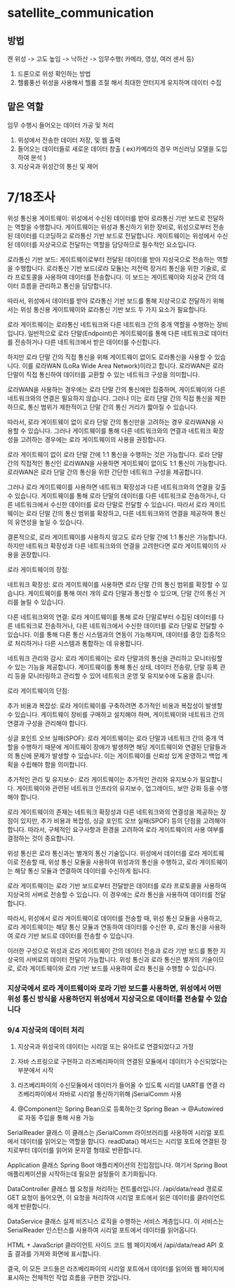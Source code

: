 # satellite_communication

## 방법
캔 위성 -> 고도 높임 -> 낙하산 -> 임무수행( 카메라, 영상, 여러 센서 등)

1. 드론으로 위성 확인하는 방법
2. 헬륨풍선 위성을 사용해서 헬륨 조절 해서 최대한 안터지게 유지하며 데이터 수집


## 맡은 역할
임무 수행시 들어오는 데이터 가공 및 처리

1. 위성에서 전송한 데이터 저장, 및 웹 출력
2. 들어오는 데이터들로 새로운 데이터 창출 ( ex)카메라의 경우 머신러닝 모델을 도입하여 분석 )
3. 지상국과 위성간의 통신 및 제어
   


# 7/18조사

위성 통신용 게이트웨이: 위성에서 수신된 데이터를 받아 로라통신 기반 보드로 전달하는 역할을 수행합니다. 게이트웨이는 위성과 통신하기 위한 장비로, 위성으로부터 전송된 데이터를 디코딩하고 로라통신 기반 보드로 전달합니다. 게이트웨이는 위성에서 수신된 데이터를 지상국으로 전달하는 역할을 담당하므로 필수적인 요소입니다.

로라통신 기반 보드: 게이트웨이로부터 전달된 데이터를 받아 지상국으로 전송하는 역할을 수행합니다. 로라통신 기반 보드(로라 모듈)는 저전력 장거리 통신을 위한 기술로, 로라 프로토콜을 사용하여 데이터를 전송합니다. 이 보드는 게이트웨이와 지상국 간의 데이터 흐름을 관리하고 통신을 담당합니다.

따라서, 위성에서 데이터를 받아 로라통신 기반 보드를 통해 지상국으로 전달하기 위해서는 위성 통신용 게이트웨이와 로라통신 기반 보드 두 가지 요소가 필요합니다. 

로라 게이트웨이는 로라통신 네트워크와 다른 네트워크 간의 중개 역할을 수행하는 장비입니다. 일반적으로 로라 단말(Endpoint)은 게이트웨이를 통해 다른 네트워크로 데이터를 전송하거나 다른 네트워크에서 받은 데이터를 수신합니다.

하지만 로라 단말 간의 직접 통신을 위해 게이트웨이 없이도 로라통신을 사용할 수 있습니다. 이를 로라WAN (LoRa Wide Area Network)이라고 합니다. 로라WAN은 로라 단말이 직접 통신하여 데이터를 교환할 수 있는 네트워크 구성을 의미합니다.

로라WAN을 사용하는 경우에는 로라 단말 간의 통신에만 집중하며, 게이트웨이와 다른 네트워크와의 연결은 필요하지 않습니다. 그러나 이는 로라 단말 간의 직접 통신을 제한하므로, 통신 범위가 제한적이고 단말 간의 통신 거리가 짧아질 수 있습니다.

따라서, 로라 게이트웨이 없이 로라 단말 간의 통신만을 고려하는 경우 로라WAN을 사용할 수 있습니다. 그러나 게이트웨이를 통해 다른 네트워크와의 연결과 네트워크 확장성을 고려하는 경우에는 로라 게이트웨이의 사용을 권장합니다.

로라 게이트웨이 없이 로라 단말 간에 1:1 통신을 수행하는 것은 가능합니다. 로라 단말 간의 직접적인 통신인 로라WAN을 사용하면 게이트웨이 없이도 1:1 통신이 가능합니다. 로라WAN은 로라 단말 간의 통신을 위한 간단한 네트워크 구성을 제공합니다.

그러나 로라 게이트웨이를 사용하면 네트워크 확장성과 다른 네트워크와의 연결을 갖출 수 있습니다. 게이트웨이를 통해 로라 단말의 데이터를 다른 네트워크로 전송하거나, 다른 네트워크에서 수신한 데이터를 로라 단말로 전달할 수 있습니다. 따라서 로라 게이트웨이는 로라 단말 간의 통신 범위를 확장하고, 다른 네트워크와의 연결을 제공하여 통신의 유연성을 높일 수 있습니다.

결론적으로, 로라 게이트웨이를 사용하지 않고도 로라 단말 간에 1:1 통신은 가능합니다. 하지만 네트워크 확장성과 다른 네트워크와의 연결을 고려한다면 로라 게이트웨이의 사용을 권장합니다.

로라 게이트웨이의 장점:

네트워크 확장성: 로라 게이트웨이를 사용하면 로라 단말 간의 통신 범위를 확장할 수 있습니다. 게이트웨이를 통해 여러 개의 로라 단말과 통신할 수 있으며, 단말 간의 통신 거리를 늘릴 수 있습니다.

다른 네트워크와의 연결: 로라 게이트웨이를 통해 로라 단말로부터 수집된 데이터를 다른 네트워크로 전송하거나, 다른 네트워크에서 수신한 데이터를 로라 단말로 전달할 수 있습니다. 이를 통해 다른 통신 시스템과의 연동이 가능해지며, 데이터를 중앙 집중적으로 처리하거나 다른 시스템과 통합하는 데 유용합니다.

네트워크 관리와 감시: 로라 게이트웨이는 로라 단말과의 통신을 관리하고 모니터링할 수 있는 기능을 제공합니다. 게이트웨이를 통해 통신 상태, 데이터 전송량, 단말 등록 관리 등을 모니터링하고 관리할 수 있어 네트워크 운영 및 유지보수에 도움을 줍니다.

로라 게이트웨이의 단점:

추가 비용과 복잡성: 로라 게이트웨이를 구축하려면 추가적인 비용과 복잡성이 발생할 수 있습니다. 게이트웨이 장비를 구매하고 설치해야 하며, 게이트웨이와 네트워크 간의 연결과 구성을 관리해야 합니다.

싱글 포인트 오브 실패(SPOF): 로라 게이트웨이는 로라 단말과 네트워크 간의 중개 역할을 수행하기 때문에 게이트웨이 장애가 발생하면 해당 게이트웨이와 연결된 단말들과의 통신에 문제가 발생할 수 있습니다. 이는 게이트웨이를 신뢰성 있게 운영하고 백업 계획을 수립해야 함을 의미합니다.

추가적인 관리 및 유지보수: 로라 게이트웨이는 추가적인 관리와 유지보수가 필요합니다. 게이트웨이와 관련된 네트워크 인프라의 유지보수, 업그레이드, 보안 강화 등을 수행해야 합니다.

로라 게이트웨이의 존재는 네트워크 확장성과 다른 네트워크와의 연결성을 제공하는 장점이 있지만, 추가 비용과 복잡성, 싱글 포인트 오브 실패(SPOF) 등의 단점을 고려해야 합니다. 따라서, 구체적인 요구사항과 환경을 고려하여 로라 게이트웨이의 사용 여부를 결정하는 것이 중요합니다.

위성 통신은 로라 통신과는 별개의 통신 기술입니다. 위성에서 데이터를 로라 게이트웨이로 전송할 때, 위성 통신 모듈을 사용하여 위성과의 통신을 수행하고, 로라 게이트웨이는 해당 통신 모듈과 연결하여 데이터를 수신하게 됩니다.

로라 게이트웨이는 로라 기반 보드로부터 전달받은 데이터를 로라 프로토콜을 사용하여 지상국의 서버로 전송할 수 있습니다. 이 경우에는 로라 통신을 사용하여 데이터를 전달합니다.

따라서, 위성에서 로라 게이트웨이로 데이터를 전송할 때, 위성 통신 모듈을 사용하고, 로라 게이트웨이는 해당 통신 모듈과 연동하여 데이터를 수신한 후, 로라 통신을 사용하여 로라 기반 보드로 데이터를 전송할 수 있습니다.

이러한 구성으로 위성과 로라 게이트웨이 간의 데이터 전송과 로라 기반 보드를 통한 지상국의 서버로의 데이터 전달이 가능합니다. 위성 통신과 로라 통신은 별개의 기술이므로, 로라 게이트웨이와 로라 기반 보드를 사용하여 로라 통신을 수행할 수 있습니다.

### 지상국에서 로라 게이트웨이와 로라 기반 보드를 사용하면, 위성에서 어떤 위성 통신 방식을 사용하던지 위성에서 지상국으로 데이터를 전송할 수 있습니다


### 9/4 지상국의 데이터 처리
1. 지상국과 위성국의 데이터는 시리얼 또는 유아트로 연결되었다고 가정
2. 자바 스프링으로 구현하고 라즈베리파이의 연결된 모듈에서 데이터가 수신되었다는 부분에서 시작

1. 라즈베리파이의 수신모듈에서 데이터가 들어올 수 있도록 시리얼 UART를 연결
    라즈베리파이에서 자바로 시리얼 통신하기위해 jSerialComm 사용

2. @Component는 Spring Bean으로 등록하는것
    Spring Bean -> @Autowired로 자동 주입을 통해 사용 가능

SerialReader 클래스
이 클래스는 jSerialComm 라이브러리를 사용하여 시리얼 포트에서 데이터를 읽어오는 역할을 합니다. readData() 메서드는 시리얼 포트에 연결된 장치로부터 데이터를 읽어와 문자열 형태로 반환합니다.

Application 클래스
Spring Boot 애플리케이션의 진입점입니다. 여기서 Spring Boot 애플리케이션을 시작하는데 필요한 설정들이 초기화됩니다.

DataController 클래스
웹 요청을 처리하는 컨트롤러입니다. /api/data/read 경로로 GET 요청이 들어오면, 이 요청을 처리하여 시리얼 포트에서 읽은 데이터를 클라이언트에게 반환합니다.

DataService 클래스
실제 비즈니스 로직을 수행하는 서비스 계층입니다. 이 서비스는 SerialReader 인스턴스를 사용하여 시리얼 포트에서 데이터를 읽어옵니다.

HTML + JavaScript 클라이언트 사이드 코드
웹 페이지에서 /api/data/read API 호출 결과를 가져와 화면에 표시합니다.

결국, 이 모든 코드들은 라즈베리파이의 시리얼 포트에서 데이터를 읽어와 웹 페이지에 표시하는 전체적인 작업 흐름을 구현한 것입니다.
